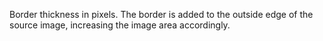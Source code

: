 Border thickness in pixels. The border is added to the outside edge of the source image, increasing the image area accordingly.
